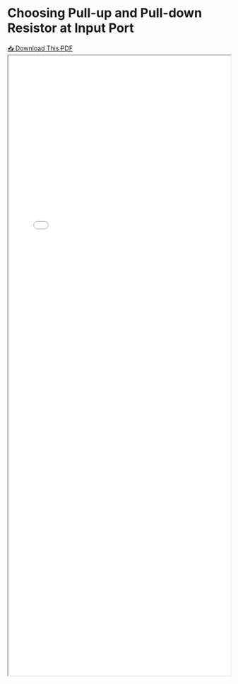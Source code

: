 # Choosing Pull-up and Pull-down Resistor at Input Port

<div style={{position: "relative"}}>
  <a href="/telechips-docs/pdf/TCC805x/HW/Application%20Note/TCC805x%20Hardware-Application%20Note%20for%20Choosing%20Pull-up%26down%20Resistor%20at%20Input%20Port%20V1.00%5BG%5D.pdf" 
    download 
    style={{
      position: "absolute",
      top: "10px",
      right: "10px",
      backgroundColor: "#007BFF", /* 파란색 배경 */
      color: "white",              /* 글자색 하얀색 */
      padding: "10px 15px",        /* 버튼 패딩 */
      borderRadius: "8px",         /* 둥근 테두리 */
      textDecoration: "none",      /* 밑줄 제거 */
      fontSize: "16px",
      fontWeight: "bold",
      transition: "background-color 0.3s"
    }}
    onMouseOver="this.style.backgroundColor='#0056b3'"
    onMouseOut="this.style.backgroundColor='#007BFF'"
  >
    📥 Download This PDF
  </a>

  <iframe src="/telechips-docs/pdf/TCC805x/HW/Application%20Note/TCC805x%20Hardware-Application%20Note%20for%20Choosing%20Pull-up%26down%20Resistor%20at%20Input%20Port%20V1.00%5BG%5D.pdf" width="100%" height="1400px" style={{border: "none"}}></iframe>
</div>




